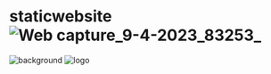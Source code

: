 # staticwebsite![Web capture_9-4-2023_83253_](https://user-images.githubusercontent.com/122799761/230752912-2b114f21-1749-4e98-97dc-6bb4cb19f517.jpeg)
![background](https://user-images.githubusercontent.com/122799761/230752937-1e5b06a7-b891-4d67-812d-af624848e3a7.jpg)
![logo](https://user-images.githubusercontent.com/122799761/230752939-9013aa20-dcc9-4775-b139-4c835524ac2c.png)
